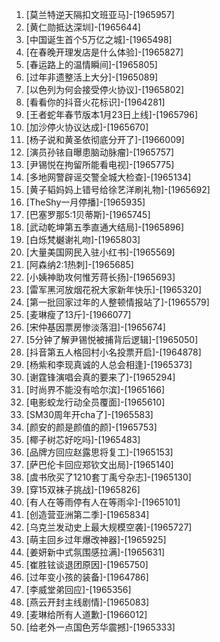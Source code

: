 
1. [莫兰特逆天隔扣文班亚马]-[1965957]
1. [黄仁勋抵达深圳]-[1965644]
1. [中国诞生首个5万亿之城]-[1965498]
1. [在春晚开理发店是什么体验]-[1965827]
1. [春运路上的温情瞬间]-[1965805]
1. [过年非遗整活上大分]-[1965089]
1. [以色列为何会接受停火协议]-[1965802]
1. [看看你的抖音火花标识]-[1964281]
1. [王者蛇年春节版本1月23日上线]-[1965796]
1. [加沙停火协议达成]-[1965670]
1. [杨子说和黄圣依彻底分开了]-[1966009]
1. [演员孙铱自曝患脑动脉瘤]-[1965757]
1. [尹锡悦在拘留所能看电视]-[1965775]
1. [多地网警辟谣交警全城大检查]-[1965134]
1. [黄子韬妈妈上错号给徐艺洋刷礼物]-[1965692]
1. [TheShy一月停播]-[1965935]
1. [巴塞罗那5:1贝蒂斯]-[1965745]
1. [武动乾坤第五季直通大结局]-[1965896]
1. [白烁梵樾谢礼吻]-[1965803]
1. [大量美国网民入驻小红书]-[1965569]
1. [阿森纳2:1热刺]-[1965685]
1. [小姨神助攻何惟芳蒋长扬]-[1965693]
1. [雷军黑河放烟花祝大家新年快乐]-[1965320]
1. [第一批回家过年的人整顿情报站了]-[1965579]
1. [麦琳瘦了13斤]-[1966077]
1. [宋仲基因票房惨淡落泪]-[1965674]
1. [5分钟了解尹锡悦被捕背后逻辑]-[1965050]
1. [抖音第五人格回村小名投票开启]-[1964878]
1. [杨紫和李现真诚的人总会相逢]-[1965373]
1. [谢霆锋演唱会真的要来了]-[1965294]
1. [时尚界不能没有哈尔滨]-[1965166]
1. [电影蛟龙行动全员覆面]-[1965610]
1. [SM30周年开cha了]-[1965583]
1. [颜安的颜是颜值的颜]-[1965753]
1. [椰子树芯好吃吗]-[1965483]
1. [品牌方回应赵露思将复工]-[1965153]
1. [萨巴伦卡回应郑钦文出局]-[1965140]
1. [虞书欣买了1210套丁禹兮杂志]-[1965130]
1. [穿15双袜子挑战]-[1965826]
1. [有人在等雨停有人在等雨伞]-[1965101]
1. [创造营亚洲第二季]-[1965834]
1. [乌克兰发动史上最大规模空袭]-[1965727]
1. [萌主回乡过年爆改神器]-[1965925]
1. [姜妍新中式氛围感拉满]-[1965631]
1. [崔胜铉谈退团原因]-[1965750]
1. [过年变小孩的装备]-[1964786]
1. [李威堂弟回应]-[1965356]
1. [燕云开封主线剧情]-[1965083]
1. [麦琳给所有人道歉]-[1966012]
1. [给老外一点国色芳华震撼]-[1965333]